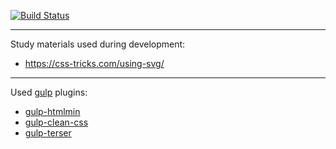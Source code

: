 [![Build Status](https://travis-ci.org/biobob/family.svg?branch=master)](https://travis-ci.org/biobob/family)

---

Study materials used during development:  
* https://css-tricks.com/using-svg/

---

Used [gulp](https://gulpjs.com/) plugins:  
* [gulp-htmlmin](https://www.npmjs.com/package/gulp-htmlmin)
* [gulp-clean-css](https://www.npmjs.com/package/gulp-clean-css)
* [gulp-terser](https://www.npmjs.com/package/gulp-terser)
